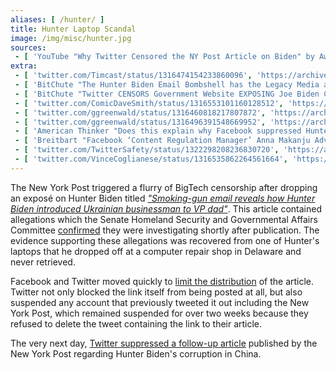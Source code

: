 ```yaml
---
aliases: [ /hunter/ ]
title: Hunter Laptop Scandal
image: /img/misc/hunter.jpg
sources:
 - [ 'YouTube "Why Twitter Censored the NY Post Article on Biden" by AwakenWithJP (20 Oct 2020)', 'https://www.youtube.com/watch?v=jrjI2X9TIZA' ]
extra:
 - [ 'twitter.com/Timcast/status/1316474154233860096', 'https://archive.is/dBc3Y' ]
 - [ 'BitChute "The Hunter Biden Email Bombshell has the Legacy Media and Big Tech in a Damage Control Meltdown" by Styxhexenhammer666 (15 Oct 2020)', 'https://www.bitchute.com/video/FRIRzmpbddU/' ]
 - [ 'BitChute "Twitter CENSORS Government Website EXPOSING Joe Biden Corruption, The LIES About It, Total INSANIT.." by Tim Pool (15 Oct 2020)', 'https://www.bitchute.com/video/UgNWKIXvHp8/' ]
 - [ 'twitter.com/ComicDaveSmith/status/1316553101160128512', 'https://archive.is/UMl3I' ]
 - [ 'twitter.com/ggreenwald/status/1316460818217807872', 'https://archive.is/PoNJw' ]
 - [ 'twitter.com/ggreenwald/status/1316496391548669952', 'https://archive.is/Ol8IP' ]
 - [ 'American Thinker "Does this explain why Facebook suppressed Hunter Biden revelations?" by Andrea Widburg (18 Oct 2020)', 'https://archive.is/RnUJb' ]
 - [ 'Breitbart "Facebook ‘Content Regulation Manager’ Anna Makanju Advised Joe Biden on Ukraine" by Allum Bokhari (18 Oct 2020)', 'https://archive.is/qsTBU' ]
 - [ 'twitter.com/TwitterSafety/status/1322298208236830720', 'https://archive.is/kbVNz' ]
 - [ 'twitter.com/VinceCoglianese/status/1316535862264561664', 'https://archive.is/5BeeR' ]
---
```


The New York Post triggered a flurry of BigTech censorship after dropping an
exposé on Hunter Biden titled [_"Smoking-gun email reveals how Hunter Biden
introduced Ukrainian businessman to VP
dad"_](https://nypost.com/2020/10/14/email-reveals-how-hunter-biden-introduced-ukrainian-biz-man-to-dad/).
This article contained allegations which the Senate Homeland Security and
Governmental Affairs Committee
[confirmed](https://archive.is/JOKqx#selection-2027.0-2027.190) they were
investigating shortly after publication. The evidence supporting these
allegations was recovered from one of Hunter's laptops that he dropped off at a
computer repair shop in Delaware and never retrieved.

Facebook and Twitter moved quickly to [limit the
distribution](/events/facebook-twitter-suppress-nypost-hunter-expose/) of the
article. Twitter not only blocked the link itself from being posted at all, but
also suspended any account that previously tweeted it out including the New
York Post, which remained suspended for over two weeks because they refused to
delete the tweet containing the link to their article.

The very next day, [Twitter suppressed a follow-up
article](/events/twitter-suppresses-nypost-followup-on-hunter-corruption-in-china/)
published by the New York Post regarding Hunter Biden's corruption in China.
